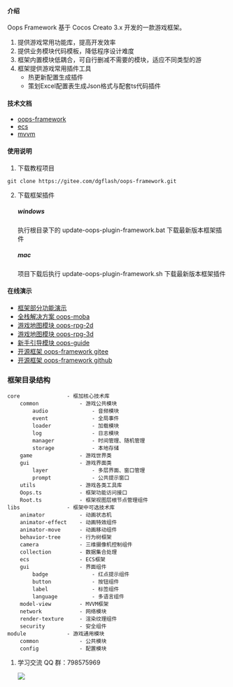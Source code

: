 <!--
 * @Author: dgflash
 * @Date: 2022-09-01 18:00:28
 * @LastEditors: dgflash
 * @LastEditTime: 2022-09-02 15:13:41
-->
#### 介绍
Oops Framework 基于 Cocos Creato 3.x 开发的一款游戏框架。
1. 提供游戏常用功能库，提高开发效率
2. 提供业务模块代码模板，降低程序设计难度
3. 框架内置模块低耦合，可自行删减不需要的模块，适应不同类型的游
4. 框架提供游戏常用插件工具
    - 热更新配置生成插件
    - 策划Excel配置表生成Json格式与配套ts代码插件

#### 技术文档
- [oops-framework](https://dgflash.gitee.io/oops-plugin-framework/)
- [ecs](https://gitee.com/dgflash/oops-framework/tree/master/doc/ecs/ecs.md)
- [mvvm](https://gitee.com/dgflash/oops-framework/tree/master/doc/mvvm)

#### 使用说明
1. 下载教程项目
```
git clone https://gitee.com/dgflash/oops-framework.git
```

2. 下载框架插件
    ##### windows
    执行根目录下的 update-oops-plugin-framework.bat 下载最新版本框架插件
    
    ##### mac
    项目下载后执行 update-oops-plugin-framework.sh 下载最新版本框架插件

#### 在线演示
- [框架部分功能演示](https://oops-1255342636.cos-website.ap-shanghai.myqcloud.com/oops-framework/)
- [全栈解决方案 oops-moba](https://store.cocos.com/app/detail/3814)
- [游戏地图模块 oops-rpg-2d](https://store.cocos.com/app/detail/3675)
- [游戏地图模块 oops-rpg-3d](https://oops-1255342636.cos-website.ap-shanghai.myqcloud.com/oops-solution/?type=2)
- [新手引导模块 oops-guide](https://store.cocos.com/app/detail/3653)
- [开源框架 oops-framework gitee](https://gitee.com/dgflash/oops-framework)
- [开源框架 oops-framework github](https://github.com/dgflash/oops-framework)

### 框架目录结构
```
core               - 框加核心技术库
    common             - 游戏公共模块
        audio              - 音频模块
        event              - 全局事件
        loader             - 加载模块
        log                - 日志模块
        manager            - 时间管理、随机管理
        storage            - 本地存储
    game               - 游戏世界类
    gui                - 游戏界面类
        layer              - 多层界面、窗口管理
        prompt             - 公共提示窗口
    utils              - 游戏各类工具库
    Oops.ts            - 框架功能访问接口
    Root.ts            - 框架视图层根节点管理组件
libs               - 框架中可选技术库
    animator           - 动画状态机
    animator-effect    - 动画特效组件
    animator-move      - 动画移动组件
    behavior-tree      - 行为树框架
    camera             - 三维摄像机控制组件
    collection         - 数据集合处理
    ecs                - ECS框架
    gui                - 界面组件
        badge              - 红点提示组件
        button             - 按钮组件
        label              - 标签组件
        language           - 多语言组件
    model-view         - MVVM框架
    network            - 网络模块
    render-texture     - 渲染纹理组件
    security           - 安全组件
module             - 游戏通用模块
    common             - 公共模块
    config             - 配置模块
```

1. 学习交流 QQ 群：798575969

    ![](http://dgflash.gitee.io/oops-full-stack-web/doc/img/qq.png)